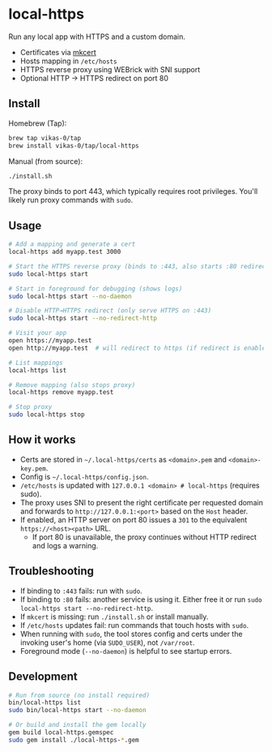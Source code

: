 # local-https

Run any local app with HTTPS and a custom domain.

- Certificates via [mkcert](https://github.com/FiloSottile/mkcert)
- Hosts mapping in `/etc/hosts`
- HTTPS reverse proxy using WEBrick with SNI support
- Optional HTTP → HTTPS redirect on port 80

## Install

Homebrew (Tap):

```bash
brew tap vikas-0/tap
brew install vikas-0/tap/local-https
```

Manual (from source):

```bash
./install.sh
```

The proxy binds to port 443, which typically requires root privileges. You'll likely run proxy commands with `sudo`.

## Usage

```bash
# Add a mapping and generate a cert
local-https add myapp.test 3000

# Start the HTTPS reverse proxy (binds to :443, also starts :80 redirect)
sudo local-https start

# Start in foreground for debugging (shows logs)
sudo local-https start --no-daemon

# Disable HTTP→HTTPS redirect (only serve HTTPS on :443)
sudo local-https start --no-redirect-http

# Visit your app
open https://myapp.test
open http://myapp.test  # will redirect to https (if redirect is enabled)

# List mappings
local-https list

# Remove mapping (also stops proxy)
local-https remove myapp.test

# Stop proxy
sudo local-https stop
```

## How it works

- Certs are stored in `~/.local-https/certs` as `<domain>.pem` and `<domain>-key.pem`.
- Config is `~/.local-https/config.json`.
- `/etc/hosts` is updated with `127.0.0.1 <domain> # local-https` (requires sudo).
- The proxy uses SNI to present the right certificate per requested domain and forwards to `http://127.0.0.1:<port>` based on the `Host` header.
- If enabled, an HTTP server on port 80 issues a `301` to the equivalent `https://<host><path>` URL.
  - If port 80 is unavailable, the proxy continues without HTTP redirect and logs a warning.

## Troubleshooting

- If binding to `:443` fails: run with `sudo`.
- If binding to `:80` fails: another service is using it. Either free it or run `sudo local-https start --no-redirect-http`.
- If `mkcert` is missing: run `./install.sh` or install manually.
- If `/etc/hosts` updates fail: run commands that touch hosts with `sudo`.
- When running with `sudo`, the tool stores config and certs under the invoking user's home (via `SUDO_USER`), not `/var/root`.
- Foreground mode (`--no-daemon`) is helpful to see startup errors.

## Development

```bash
# Run from source (no install required)
bin/local-https list
sudo bin/local-https start --no-daemon

# Or build and install the gem locally
gem build local-https.gemspec
sudo gem install ./local-https-*.gem
```

